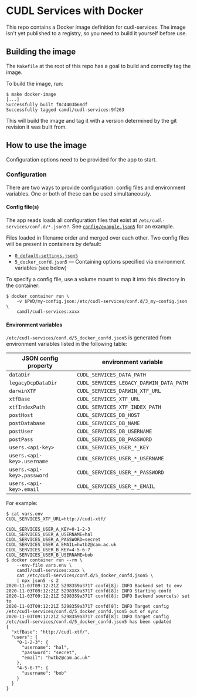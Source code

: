 # CUDL Services with Docker

This repo contains a Docker image definition for cudl-services. The image isn't yet published to a registry, so you need to build it yourself before use.

## Building the image

The `Makefile` at the root of this repo has a goal to build and correctly tag the image.

To build the image, run:

```commandline
$ make docker-image
[...]
Successfully built f8c4403b68df
Successfully tagged camdl/cudl-services:9f263
```

This will build the image and tag it with a version determined by the git revision it was built from.

## How to use the image

Configuration options need to be provided for the app to start.

### Configuration

There are two ways to provide configuration: config files and environment variables. One or both of these can be used simultaneously.

#### Config file(s)

The app reads loads all configuration files that exist at `/etc/cudl-services/conf.d/*.json5?`. See [`config/example.json5`](../config/example.json5) for an example.

Files loaded in filename order and merged over each other. Two config files will be present in containers by default:

* [`0_default-settings.json5`](../docker/0_default-settings.json5)
* `5_docker_confd.json5` — Containing options specified via environment variables (see below)

To specify a config file, use a volume mount to map it into this directory in the container:

```
$ docker container run \
    -v $PWD/my-config.json:/etc/cudl-services/conf.d/3_my-config.json \
    camdl/cudl-services:xxxx
```

#### Environment variables

`/etc/cudl-services/conf.d/5_docker_confd.json5` is generated from environment variables listed in the following table:

| JSON config property | environment variable                          |
| -------------------------- | --------------------------------------- |
| `dataDir`                  | `CUDL_SERVICES_DATA_PATH`               |
| `legacyDcpDataDir`         | `CUDL_SERVICES_LEGACY_DARWIN_DATA_PATH` |
| `darwinXTF`                | `CUDL_SERVICES_DARWIN_XTF_URL`          |
| `xtfBase`                  | `CUDL_SERVICES_XTF_URL`                 |
| `xtfIndexPath`             | `CUDL_SERVICES_XTF_INDEX_PATH`          |
| `postHost`                 | `CUDL_SERVICES_DB_HOST`                 |
| `postDatabase`             | `CUDL_SERVICES_DB_NAME`                 |
| `postUser`                 | `CUDL_SERVICES_DB_USERNAME`             |
| `postPass`                 | `CUDL_SERVICES_DB_PASSWORD`             |
| `users.<api-key>`          | `CUDL_SERVICES_USER_*_KEY`              |
| `users.<api-key>.username` | `CUDL_SERVICES_USER_*_USERNAME`         |
| `users.<api-key>.password` | `CUDL_SERVICES_USER_*_PASSWORD`         |
| `users.<api-key>.email`    | `CUDL_SERVICES_USER_*_EMAIL`            |

For example:

```commandline
$ cat vars.env
CUDL_SERVICES_XTF_URL=http://cudl-xtf/

CUDL_SERVICES_USER_A_KEY=0-1-2-3
CUDL_SERVICES_USER_A_USERNAME=hal
CUDL_SERVICES_USER_A_PASSWORD=secret
CUDL_SERVICES_USER_A_EMAIL=hwtb2@cam.ac.uk
CUDL_SERVICES_USER_B_KEY=4-5-6-7
CUDL_SERVICES_USER_B_USERNAME=bob
$ docker container run --rm \
    --env-file vars.env \
    camdl/cudl-services:xxxx \
    cat /etc/cudl-services/conf.d/5_docker_confd.json5 \
    | npx json5 -s 2
2020-11-03T09:12:21Z 5298359a3717 confd[8]: INFO Backend set to env
2020-11-03T09:12:21Z 5298359a3717 confd[8]: INFO Starting confd
2020-11-03T09:12:21Z 5298359a3717 confd[8]: INFO Backend source(s) set to
2020-11-03T09:12:21Z 5298359a3717 confd[8]: INFO Target config /etc/cudl-services/conf.d/5_docker_confd.json5 out of sync
2020-11-03T09:12:21Z 5298359a3717 confd[8]: INFO Target config /etc/cudl-services/conf.d/5_docker_confd.json5 has been updated
{
  "xtfBase": "http://cudl-xtf/",
  "users": {
    "0-1-2-3": {
      "username": "hal",
      "password": "secret",
      "email": "hwtb2@cam.ac.uk"
    },
    "4-5-6-7": {
      "username": "bob"
    }
  }
}
```
